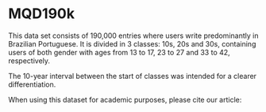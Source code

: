# MQD190k
This data set consists of 190,000 entries where  users write predominantly in Brazilian Portuguese. 
It is divided in 3 classes: 10s, 20s and 30s, containing users of both gender with ages from $13$ to $17$, $23$ to $27$ and $33$ to $42$, respectively.

The 10-year interval between the start of classes was intended for a clearer differentiation.

When using this dataset for academic purposes, please cite our article:
